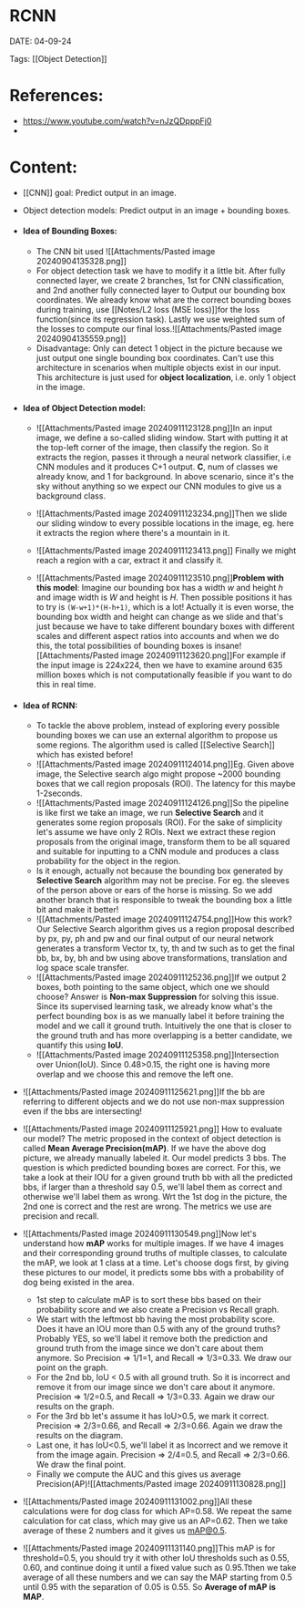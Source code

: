 
# RCNN


DATE:  04-09-24


Tags: [[Object Detection]]


# References:
- https://www.youtube.com/watch?v=nJzQDpppFj0
- 


# Content:

- [[CNN]] goal: Predict output in an image.
- Object detection models: Predict output in an image + bounding boxes.
- #### Idea of Bounding Boxes:
	- The CNN bit used ![[Attachments/Pasted image 20240904135328.png]]
	- For object detection task we have to modify it a little bit. After fully connected layer, we create 2 branches, 1st for CNN classification, and 2nd another fully connected layer to Output our bounding box coordinates. We already know what are the correct bounding boxes during training, use [[Notes/L2 loss (MSE loss)]]for the loss function(since its regression task). Lastly we use weighted sum of the losses to compute our final loss.![[Attachments/Pasted image 20240904135559.png]]
	- Disadvantage: Only can detect 1 object in the picture because we just output one single bounding box coordinates. Can't use this architecture in scenarios when multiple objects exist in our input. This architecture is just used for **object localization**, i.e. only 1 object in the image.

- #### Idea of Object Detection model:
	- ![[Attachments/Pasted image 20240911123128.png]]In an input image, we define a so-called sliding window. Start with putting it at the top-left corner of the image, then classify the region. So it extracts the region, passes it through a neural network classifier, i.e CNN modules and it produces C+1 output. **C**, num of classes we already know, and 1 for background. In above scenario, since it's the sky without anything so we expect our CNN modules to give us a background class.

	- ![[Attachments/Pasted image 20240911123234.png]]Then we slide our sliding window to every possible locations in the image, eg. here it extracts the region where there's a mountain in it.
	- ![[Attachments/Pasted image 20240911123413.png]] Finally we might reach a region with a car, extract it and classify it.
	- ![[Attachments/Pasted image 20240911123510.png]]**Problem with this model**: Imagine our bounding box has a width *w* and height *h* and image width is *W* and height is *H*. Then possible positions it has to try is `(W-w+1)*(H-h+1)`, which is a lot! Actually it is even worse, the bounding box width and height can change as we slide and that's just because we have to take different boundary boxes with different scales and different aspect ratios into accounts and when we do this, the total possibilities of bounding boxes is insane![[Attachments/Pasted image 20240911123620.png]]For example if the input image is 224x224,  then we have to examine around 635 million boxes which is not computationally feasible if you want to do this in real time.

- #### Idea of RCNN:
	- To tackle the above problem, instead of exploring every possible bounding boxes we can use an external algorithm to propose us some regions. The algorithm used is called [[Selective Search]] which has existed before! 
	- ![[Attachments/Pasted image 20240911124014.png]]Eg. Given above image, the Selective search algo might propose ~2000 bounding boxes that we call region proposals (ROI). The latency for this maybe 1-2seconds.
	- ![[Attachments/Pasted image 20240911124126.png]]So the pipeline is like first we take an image, we run **Selective Search** and it generates some region proposals (ROI). For the sake of simplicity let's assume we have only 2 ROIs. Next we extract these region proposals from the original image, transform them to be all squared and suitable for inputting to a CNN module and produces a class probability for the object in the region.
	- Is it enough, actually not because the bounding box generated by **Selective Search** algorithm may not be precise. For eg. the sleeves of the person above or ears of the horse is missing. So we add another branch that is responsible to tweak the bounding box a little bit and make it better!
	- ![[Attachments/Pasted image 20240911124754.png]]How this work? Our Selective Search algorithm gives us a region proposal described by px, py, ph and pw and our final output of our neural network generates a transform Vector tx, ty, th and tw such as to get the final bb, bx, by, bh and bw using above transformations, translation and log space scale transfer.
	- ![[Attachments/Pasted image 20240911125236.png]]If we output 2 boxes, both pointing to the same object, which one we should choose? Answer is **Non-max Suppression** for solving this issue. Since its supervised learning task, we already know what's the perfect bounding box is as we manually label it before training the model and we call it ground truth. Intuitively the one that is closer to the ground truth and has more overlapping is a better candidate, we quantify this using **IoU**.
	- ![[Attachments/Pasted image 20240911125358.png]]Intersection over Union(IoU). Since 0.48>0.15, the right one is having more overlap and we choose this and remove the left one.

- ![[Attachments/Pasted image 20240911125621.png]]If the bb are referring to different objects and we do not use non-max suppression even if the bbs are intersecting!
- ![[Attachments/Pasted image 20240911125921.png]] How to evaluate our model? The metric proposed in the context of object detection is called **Mean Average Precision(mAP)**. If we have the above dog picture, we already manually labeled it. Our model predicts 3 bbs. The question is which predicted bounding boxes are correct. For this, we take a look at their IOU for a given ground truth bb with all the predicted bbs, if larger than a threshold say 0.5, we'll label them as correct and otherwise we'll label them as wrong. Wrt the 1st dog in the picture, the 2nd one is correct and the rest are wrong. The metrics we use are precision and recall. 
- ![[Attachments/Pasted image 20240911130549.png]]Now let's understand how **mAP** works for multiple images. If we have 4 images and their corresponding ground truths of multiple classes, to calculate the mAP, we look at 1 class at a time. Let's choose dogs first, by giving these pictures to our model, it predicts some bbs with a probability of dog being existed in the area.
	- 1st step to calculate mAP is to sort these bbs based on their probability score and we also create a Precision vs Recall graph. 
	- We start with the leftmost bb having the most probability score. Does it have an IOU more than 0.5 with any of the ground truths? Probably YES, so we'll label it remove both the prediction and ground truth from the image since we don't care about them anymore. So Precision => 1/1=1, and Recall => 1/3=0.33. We draw our point on the graph.
	- For the 2nd bb, IoU < 0.5 with all ground truth. So it is incorrect and remove it from our image since we don't care about it anymore. Precision => 1/2=0.5, and Recall => 1/3=0.33. Again we draw our results on the graph.
	- For the 3rd bb let's assume it has IoU>0.5, we mark it correct. Precision => 2/3=0.66, and Recall => 2/3=0.66. Again we draw the results on the diagram.
	- Last one, it has IoU<0.5, we'll label it as Incorrect and we remove it from the image again. Precision => 2/4=0.5, and Recall => 2/3=0.66. We draw the final point.
	- Finally we compute the AUC and this gives us average Precision(AP)![[Attachments/Pasted image 20240911130828.png]]
- ![[Attachments/Pasted image 20240911131002.png]]All these calculations were for dog class for which AP=0.58. We repeat the same calculation for cat class, which may give us an AP=0.62. Then we take average of these 2 numbers and it gives us mAP@0.5.
- ![[Attachments/Pasted image 20240911131140.png]]This mAP is for threshold=0.5, you should try it with other IoU thresholds such as 0.55, 0.60, and continue doing it until a fixed value such as 0.95.Tthen we take average of all these numbers and we can say the MAP starting from 0.5 until 0.95 with the separation of 0.05 is 0.55. So **Average of mAP is MAP**.